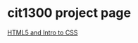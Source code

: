 # cit1300 project page 

<a href="html5_intro_to_css/index.html" target="_blank">HTML5 and Intro to CSS</a>